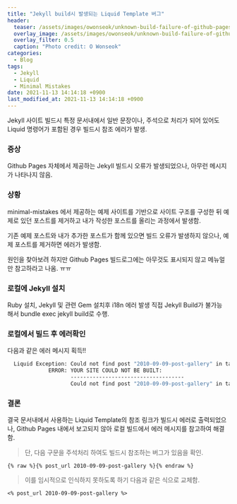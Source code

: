 ```yaml
---
title: "Jekyll build시 발생되는 Liquid Template 버그"
header:
  teaser: /assets/images/owonseok/unknown-build-failure-of-github-pages.png
  overlay_image: /assets/images/owonseok/unknown-build-failure-of-github-pages.png
  overlay_filter: 0.5
  caption: "Photo credit: O Wonseok"
categories:
  - Blog
tags:
  - Jekyll
  - Liquid
  - Minimal Mistakes
date: 2021-11-13 14:14:18 +0900
last_modified_at: 2021-11-13 14:14:18 +0900
---
```


Jekyll 사이트 빌드시 특정 문서내에서 일반 문장이나, 주석으로 처리가 되어 있어도 Liquid 명령어가 포함된 경우 빌드시 참조 에러가 발생.

### 증상

Github Pages 자체에서 제공하는 Jekyll 빌드시 오류가 발생되었으나, 아무런 메시지가 나타나지 않음.

### 상황
minimal-mistakes 에서 제공하는 예제 사이트를 기반으로 사이트 구조를 구성한 뒤 예제로 있던 포스트를 제거하고 내가 작성한 포스트를 올리는 과정에서 발생함.

기존 예제 포스트와 내가 추가한 포스트가 함께 있으면 빌드 오류가 발생하지 않으나, 예제 포스트를 제거하면 에러가 발생함.

원인을 찾아보려 하지만 Github Pages 빌드로그에는 아무것도 표시되지 않고 메뉴얼만 참고하라고 나옴. ㅠㅠ

### 로컬에 Jekyll 설치
Ruby 설치, Jekyll 및 관련 Gem 설치후 i18n 에러 발생
직접 Jekyll Build가 불가능 해서 bundle exec jekyll build로 수행.

### 로컬에서 빌드 후 에러확인
다음과 같은 에러 메시지 획득!!
```sh
  Liquid Exception: Could not find post "2010-09-09-post-gallery" in tag 'post_url'. Make sure the post exists and the name is correct. in D:/_git_/owonseok.github.io/_docs/14-helpers.md
             ERROR: YOUR SITE COULD NOT BE BUILT:
                    ------------------------------------
                    Could not find post "2010-09-09-post-gallery" in tag 'post_url'. Make sure the post exists and the name is correct.
```

### 결론
결국 문서내에서 사용하는 Liquid Template의 참조 링크가 빌드시 에러로 출력되었으나, Github Pages 내에서 보고되지 않아 로컬 빌드에서 에러 메시지를 참고하여 해결함.

> 단, 다음 구문을 주석처리 하여도 빌드시 참조하는 버그가 있음을 확인.
```
{% raw %}{% post_url 2010-09-09-post-gallery %}{% endraw %}
```

> 이를 임시적으로 인식하지 못하도록 하기 다음과 같은 식으로 교체함.
```
<% post_url 2010-09-09-post-gallery %>
```